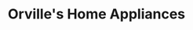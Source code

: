 ---
title: "Orville's Home Appliances"
url: /victor/orvilles-home-appliances/
shop: Haushaltsgeräte
---